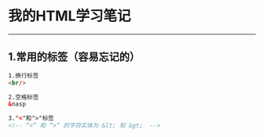 # 我的HTML学习笔记

------

## 1.常用的标签（容易忘记的）

```html
1.换行标签
<br/>
```
```html
2.空格标签
&nasp
```

```html
3."<"和">"标签
<!-- “<” 和 “>” 的字符实体为 &lt; 和 &gt;  -->
```
